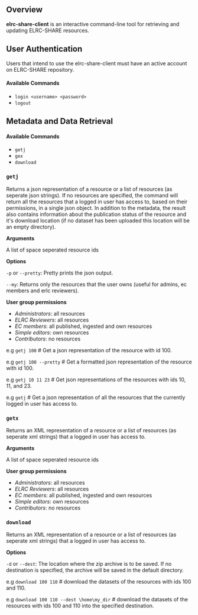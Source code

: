 Overview
--------

**elrc-share-client** is an interactive command-line tool for retrieving and updating ELRC-SHARE resources.

## User Authentication
Users that intend to use the elrc-share-client must have an active account on ELRC-SHARE repository.
#### Available Commands
- `login <username> <password>`
- `logout`
## Metadata and Data Retrieval
#### Available Commands
- `getj`
- `gex`
- `download`

### `getj`
Returns a json representation of a resource or a list of resources
(as seperate json strings). If no resources are
specified, the command will return all the resources that a logged in
user has access to, based on their
permissions, in a single json object. In addition to the metadata, the
result also contains information about
the publication status of the resource and it's download location (if
no dataset has been uploaded this location
will be an empty directory).

**Arguments**

A list of space seperated resource ids

**Options**

 `-p` or `--pretty`: Pretty prints the json output.

 `--my`: Returns only the resources that the user owns (useful
 for admins, ec members and erlc reviewers).

**User group permissions**

- *Administrators*: all resources
- *ELRC Reviewers*: all resources
- *EC members*: all published, ingested and own resources
- *Simple editors*: own resources
- *Contributors*: no resources

e.g `getj 100` # Get a json representation of the resource with id 100.

e.g `getj 100 --pretty` # Get a formatted json representation of the
resource with id 100.

e.g `getj 10 11 23` # Get json representations of the resources with ids
10, 11, and 23.

e.g `getj` # Get a json representation of all the resources that the
currently logged in user has access to.

### `getx`
Returns an XML representation of a resource or a list of resources
(as seperate xml strings) that a logged in user has access to.

**Arguments**

A list of space seperated resource ids

**User group permissions**

- *Administrators*: all resources
- *ELRC Reviewers*: all resources
- *EC members*: all published, ingested and own resources
- *Simple editors*: own resources
- *Contributors*: no resources

### `download`
Returns an XML representation of a resource or a list of resources
(as seperate xml strings) that a logged in user has access to.

**Options**

`-d` or `--dest`: The location where the zip archive is to be saved. If
no destination is specified, the archive will be saved in the default
directory.

e.g `download 100 110` # download the datasets of the resources with ids
100 and 110.

e.g `download 100 110 --dest \home\my_dir` # download the datasets of the resources with ids
100 and 110 into the specified destination.